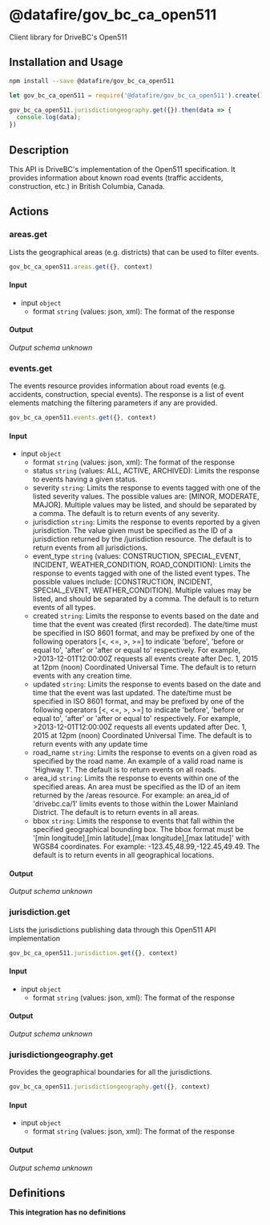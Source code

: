 # @datafire/gov_bc_ca_open511

Client library for DriveBC's Open511

## Installation and Usage
```bash
npm install --save @datafire/gov_bc_ca_open511
```
```js
let gov_bc_ca_open511 = require('@datafire/gov_bc_ca_open511').create();

gov_bc_ca_open511.jurisdictiongeography.get({}).then(data => {
  console.log(data);
})
```

## Description

This API is DriveBC's implementation of the Open511 specification.  It provides information about known road events (traffic accidents, construction, etc.) in British Columbia, Canada.

## Actions

### areas.get
Lists the geographical areas (e.g. districts) that can be used to filter events.


```js
gov_bc_ca_open511.areas.get({}, context)
```

#### Input
* input `object`
  * format `string` (values: json, xml): The format of the response

#### Output
*Output schema unknown*

### events.get
The events resource provides information about road events (e.g. accidents, construction, special events). The response is a list of event elements matching the filtering parameters if any are provided. 


```js
gov_bc_ca_open511.events.get({}, context)
```

#### Input
* input `object`
  * format `string` (values: json, xml): The format of the response
  * status `string` (values: ALL, ACTIVE, ARCHIVED): Limits the response to events having a given status.
  * severity `string`: Limits the response to events tagged with one of the listed severity values. The possible values are: [MINOR, MODERATE, MAJOR].  Multiple values may be listed, and should be separated by a comma. The default is to return events of any severity.
  * jurisdiction `string`: Limits the response to events reported by a given jurisdiction. The value given must be specified as the ID of a jurisdiction returned by the /jurisdiction resource. The default is to return events from all jurisdictions.
  * event_type `string` (values: CONSTRUCTION, SPECIAL_EVENT, INCIDENT, WEATHER_CONDITION, ROAD_CONDITION): Limits the response to events tagged with one of the listed event types.  The possible values include: [CONSTRUCTION, INCIDENT, SPECIAL_EVENT, WEATHER_CONDITION].  Multiple values may be listed, and should be separated by a comma. The default is to return events of all types.
  * created `string`: Limits the response to events based on the date and time that the event was created (first recorded). The date/time must be specified in ISO 8601 format, and may be prefixed by one of the following operators [<, <=, >, >=] to indicate 'before', 'before or equal to', 'after' or 'after or equal to' respectively.  For example, >2013-12-01T12:00:00Z requests all events create after Dec. 1, 2015 at 12pm (noon) Coordinated Universal Time.  The default is to return events with any creation time.
  * updated `string`: Limits the response to events based on the date and time that the event was last updated. The date/time must be specified in ISO 8601 format, and may be prefixed by one of the following operators [<, <=, >, >=] to indicate 'before', 'before or equal to', 'after' or 'after or equal to' respectively.  For example, >2013-12-01T12:00:00Z requests all events updated after Dec. 1, 2015 at 12pm (noon) Coordinated Universal Time. The default is to return events with any update time
  * road_name `string`: Limits the response to events on a given road as specified by the road name.  An example of a valid road name is 'Highway 1'. The default is to return events on all roads.
  * area_id `string`: Limits the response to events within one of the specified areas.  An area must be specified as the ID of an item returned by the /areas resource. For example: an area_id of 'drivebc.ca/1' limits events to those within the Lower Mainland District.  The default is to return events in all areas.
  * bbox `string`: Limits the response to events that fall within the specified geographical bounding box.  The bbox format must be '[min longitude],[min latitude],[max longitude],[max latitude]' with WGS84 coordinates.  For example: -123.45,48.99,-122.45,49.49.  The default is to return events in all geographical locations.

#### Output
*Output schema unknown*

### jurisdiction.get
Lists the jurisdictions publishing data through this Open511 API implementation


```js
gov_bc_ca_open511.jurisdiction.get({}, context)
```

#### Input
* input `object`
  * format `string` (values: json, xml): The format of the response

#### Output
*Output schema unknown*

### jurisdictiongeography.get
Provides the geographical boundaries for all the jurisdictions.


```js
gov_bc_ca_open511.jurisdictiongeography.get({}, context)
```

#### Input
* input `object`
  * format `string` (values: json, xml): The format of the response

#### Output
*Output schema unknown*



## Definitions

**This integration has no definitions**
